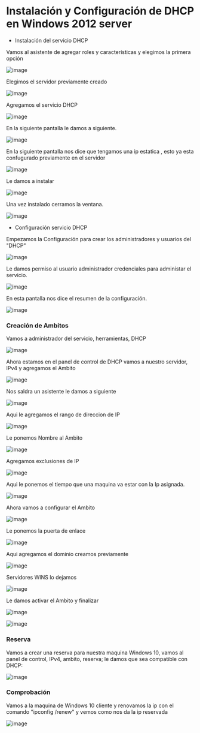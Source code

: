 # Instalación y Configuración de DHCP en Windows 2012 server

* Instalación del servicio DHCP

 Vamos al asistente de agregar roles y características y elegimos la primera opción

 ![image](img/dh1.png)

 Elegimos el servidor previamente creado

 ![image](img/dh2.png)

 Agregamos el servicio DHCP

 ![image](img/dh3.png)

 En la siguiente pantalla le damos a siguiente.

 ![image](img/dh5.png)

 En la siguiente pantalla nos dice que tengamos una ip estatica , esto ya esta confugurado previamente en el servidor

 ![image](img/dh6.png)

 Le damos a instalar

 ![image](img/dh7.png)

 Una vez instalado cerramos la ventana.

 ![image](img/dh8.png)

 * Configuración servicio DHCP

 Empezamos la Configuración para crear los administradores y usuarios del "DHCP"

 ![image](img/dh9.png)

 Le damos permiso al usuario administrador credenciales para administar el servicio.

 ![image](img/dh10.png)

 En esta pantalla nos dice el resumen de la configuración.

 ![image](img/dh11.png)

 ### Creación de Ambitos

 Vamos a administrador del servicio, herramientas, DHCP

 ![image](img/dh12.png)

 Ahora estamos en el panel de control de DHCP vamos a nuestro servidor, IPv4 y agregamos el Ambito

 ![image](img/dh13.png)

 Nos saldra un asistente le damos a siguiente

 ![image](img/dh14.png)

 Aqui le agregamos el rango de direccion de IP

 ![image](img/dh15.png)

 Le ponemos Nombre al Ambito

 ![image](img/dh16.png)

 Agregamos exclusiones de IP

 ![image](img/dh17.png)

 Aqui le ponemos el tiempo que una maquina va estar con la Ip asignada.

 ![image](img/dh19.png)

 Ahora vamos a configurar el Ambito

 ![image](img/dh20.png)

 Le ponemos la puerta de enlace

 ![image](img/dh21.png)

 Aqui agregamos el dominio creamos previamente

 ![image](img/dh22.png)

 Servidores WINS lo dejamos

 ![image](img/dh23.png)

 Le damos activar el Ambito y finalizar

  ![image](img/dh24.png)

  ![image](img/dh25.png)

  ### Reserva

  Vamos a crear una reserva para nuestra maquina Windows 10, vamos al panel de control, IPv4, ambito, reserva; le damos que sea compatible con DHCP:

  ![image](img/dh26.png)

  ### Comprobación

  Vamos a la maquina de Windows 10 cliente y renovamos la ip con el comando "ipconfig /renew" y vemos como nos da la ip reservada

  ![image](img/dh27.png)
